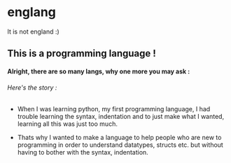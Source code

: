 # englang

It is not england :)

## This is a programming language !

#### Alright, there are so many langs, why one more you may ask :

###### Here's the story : 
- When I was learning python, my first programming language, I had trouble learning the syntax, indentation and to just make what I wanted, learning all this was just too much.

- Thats why I wanted to make a language to help people who are new to programming in order to understand datatypes, structs etc. but without having to bother with the syntax, indentation.

